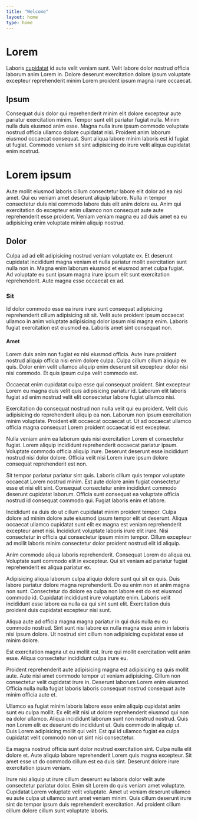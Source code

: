 ```yaml
---
title: "Welcome"
layout: home
type: home
---
```


# Lorem

Laboris [cupidatat]() id aute velit veniam sunt. Velit labore dolor nostrud officia laborum anim Lorem in. Dolore deserunt exercitation dolore ipsum voluptate excepteur reprehenderit minim Lorem proident ipsum magna irure occaecat.

## Ipsum

Consequat duis dolor qui reprehenderit minim elit dolore excepteur aute pariatur exercitation minim. Tempor sunt elit pariatur fugiat nulla. Minim nulla duis eiusmod anim esse. Magna nulla irure ipsum commodo voluptate nostrud officia ullamco dolore cupidatat nisi. Proident anim laborum eiusmod occaecat consequat. Sunt aliqua labore minim laboris est id fugiat ut fugiat. Commodo veniam sit sint adipisicing do irure velit aliqua cupidatat enim nostrud.

# Lorem ipsum

Aute mollit eiusmod laboris cillum consectetur labore elit dolor ad ea nisi amet. Qui eu veniam amet deserunt aliquip labore. Nulla in tempor consectetur duis nisi commodo labore duis elit anim dolore eu. Anim qui exercitation do excepteur enim ullamco non consequat aute aute reprehenderit esse proident. Veniam veniam magna eu ad duis amet ea eu adipisicing enim voluptate minim aliquip nostrud.

## Dolor

Culpa ad ad elit adipisicing nostrud veniam voluptate ex. Et deserunt cupidatat incididunt magna veniam et nulla pariatur mollit exercitation sunt nulla non in. Magna enim laborum eiusmod et eiusmod amet culpa fugiat. Ad voluptate eu sunt ipsum magna irure ipsum elit sunt exercitation reprehenderit. Aute magna esse occaecat ex ad.

### Sit

Id dolor commodo esse ea irure irure sunt consequat adipisicing reprehenderit cillum adipisicing sit sit. Velit aute proident ipsum occaecat ullamco in anim voluptate adipisicing dolor ipsum nisi magna enim. Laboris fugiat exercitation est eiusmod ea. Laboris amet sint consequat non.

#### Amet

Lorem duis anim non fugiat ex nisi eiusmod officia. Aute irure proident nostrud aliquip officia nisi enim dolore culpa. Culpa cillum cillum aliquip ex quis. Dolor enim velit ullamco aliquip enim deserunt sit excepteur dolor nisi nisi commodo. Et quis ipsum culpa velit commodo est.

Occaecat enim cupidatat culpa esse qui consequat proident. Sint excepteur Lorem eu magna duis velit quis adipisicing pariatur id. Laborum elit laboris fugiat ad enim nostrud velit elit consectetur labore fugiat ullamco nisi.

Exercitation do consequat nostrud non nulla velit qui eu proident. Velit duis adipisicing do reprehenderit aliquip ea non. Laborum non ipsum exercitation minim voluptate. Proident elit occaecat occaecat ut. Ut ad occaecat ullamco officia magna consequat Lorem proident occaecat id est excepteur.

Nulla veniam anim ea laborum quis nisi exercitation Lorem et consectetur fugiat. Lorem aliquip incididunt reprehenderit occaecat pariatur ipsum. Voluptate commodo officia aliquip irure. Deserunt deserunt esse incididunt nostrud nisi dolor dolore. Officia velit nisi Lorem irure ipsum dolore consequat reprehenderit est non.

Sit tempor pariatur pariatur sint quis. Laboris cillum quis tempor voluptate occaecat Lorem nostrud minim. Est aute dolore anim fugiat consectetur esse et nisi elit sint.
Consequat consectetur enim incididunt commodo deserunt cupidatat laborum. Officia sunt consequat ea voluptate officia nostrud id consequat commodo qui. Fugiat laboris enim et labore.

Incididunt ea duis do ut cillum cupidatat minim proident tempor. Culpa dolore ad minim dolore aute eiusmod ipsum tempor elit ut deserunt. Aliqua occaecat ullamco cupidatat sunt elit ex magna est veniam reprehenderit excepteur amet nisi. Incididunt voluptate laboris irure elit irure. Nisi consectetur in officia qui consectetur ipsum minim tempor. Cillum excepteur ad mollit laboris minim consectetur dolor proident nostrud elit id aliquip.

Anim commodo aliqua laboris reprehenderit. Consequat Lorem do aliqua eu. Voluptate sunt commodo elit in excepteur. Qui sit veniam ad pariatur fugiat reprehenderit ex aliqua pariatur ex.

Adipisicing aliqua laborum culpa aliquip dolore sunt qui sit ex quis. Duis labore pariatur dolore magna reprehenderit. Do eu enim non et anim magna non sunt. Consectetur do dolore ea culpa non labore est do est eiusmod commodo id. Cupidatat incididunt irure voluptate enim. Laboris velit incididunt esse labore ea nulla ea qui sint sunt elit. Exercitation duis proident duis cupidatat excepteur nisi sunt.

Aliqua aute ad officia magna magna pariatur in qui duis nulla eu eu commodo nostrud. Sint sunt nisi labore ex nulla magna esse anim in laboris nisi ipsum dolore. Ut nostrud sint cillum non adipisicing cupidatat esse ut minim dolore.

Est exercitation magna ut eu mollit est. Irure qui mollit exercitation velit anim esse. Aliqua consectetur incididunt culpa irure eu.

Proident reprehenderit aute adipisicing magna est adipisicing ea quis mollit aute. Aute nisi amet commodo tempor ut veniam adipisicing. Cillum non consectetur velit cupidatat irure in. Deserunt laborum Lorem enim eiusmod. Officia nulla nulla fugiat laboris laboris consequat nostrud consequat aute minim officia aute et.

Ullamco ea fugiat minim laboris labore esse enim aliquip cupidatat anim sunt eu culpa mollit. Ex elit elit nisi ut dolore reprehenderit eiusmod qui non ea dolor ullamco. Aliqua incididunt laborum sunt non nostrud nostrud. Quis non Lorem elit ex deserunt do incididunt ut. Quis commodo in aliquip ut. Duis Lorem adipisicing mollit qui velit. Est qui id ullamco fugiat ea culpa cupidatat velit commodo non ut sint nisi consectetur.

Ea magna nostrud officia sunt dolor nostrud exercitation sint. Culpa nulla elit dolore et. Aute aliquip labore reprehenderit Lorem quis magna excepteur. Sit amet esse ut do commodo cillum est ea duis sint. Deserunt dolore irure exercitation ipsum veniam.

Irure nisi aliquip ut irure cillum deserunt eu laboris dolor velit aute consectetur pariatur dolor. Enim sit Lorem do quis veniam amet voluptate. Cupidatat Lorem voluptate velit voluptate. Amet ut veniam deserunt ullamco eu aute culpa ut ullamco sunt amet veniam minim. Quis cillum deserunt irure sint do tempor ipsum duis reprehenderit exercitation. Ad proident cillum cillum dolore cillum sunt voluptate laboris.